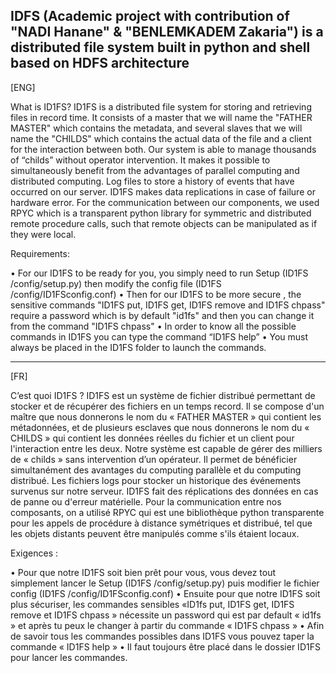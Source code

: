IDFS (Academic project with contribution of "NADI Hanane" & "BENLEMKADEM Zakaria") is a distributed file system built in python and shell based on HDFS architecture
-----------------------------------------------------------------------------------------------------------------------------------------------------------
[ENG]

What is ID1FS? ID1FS is a distributed file system for storing and retrieving files in record time. It consists of a master that we will name the "FATHER MASTER" which contains the metadata, and several slaves that we will name the "CHILDS" which contains the actual data of the file and a client for the interaction between both. Our system is able to manage thousands of “childs” without operator intervention. It makes it possible to simultaneously benefit from the advantages of parallel computing and distributed computing. Log files to store a history of events that have occurred on our server. ID1FS makes data replications in case of failure or hardware error. For the communication between our components, we used RPYC which is a transparent python library for symmetric and distributed remote procedure calls, such that remote objects can be manipulated as if they were local.

Requirements:

• For our ID1FS to be ready for you, you simply need to run Setup (ID1FS /config/setup.py) then modify the config file (ID1FS /config/ID1FSconfig.conf) • Then for our ID1FS to be more secure , the sensitive commands "ID1FS put, ID1FS get, ID1FS remove and ID1FS chpass" require a password which is by default "id1fs" and then you can change it from the command "ID1FS chpass" • In order to know all the possible commands in ID1FS you can type the command “ID1FS help” • You must always be placed in the ID1FS folder to launch the commands.

-----------------------------------------------------------------------------------------------------------------------------------------------------------
[FR]

C’est quoi ID1FS ?
ID1FS est un système de fichier distribué permettant de stocker et de récupérer des fichiers en un temps record. Il se compose d'un maître que nous donnerons le nom du « FATHER MASTER » qui contient les métadonnées, et de plusieurs esclaves que nous donnerons le nom du  « CHILDS » qui contient les données réelles du fichier et un client pour l'interaction entre les deux.
Notre système est capable de gérer des milliers de  « childs » sans intervention d’un opérateur. Il permet de bénéficier simultanément des avantages du computing parallèle et du computing distribué. Les fichiers logs pour stocker un historique des événements survenus sur notre serveur. ID1FS fait des réplications des données en cas de panne ou d'erreur matérielle. Pour la communication entre nos composants, on a utilisé RPYC qui est une bibliothèque python transparente pour les appels de procédure à distance symétriques et distribué, tel que les objets distants peuvent être manipulés comme s'ils étaient locaux.


Exigences :

 •  Pour que notre ID1FS soit bien prêt pour vous, vous devez tout simplement lancer le Setup (ID1FS /config/setup.py) puis modifier le fichier config (ID1FS /config/ID1FSconfig.conf)
 •  Ensuite pour que notre ID1FS soit plus sécuriser,  les commandes sensibles «ID1fs put, ID1FS get, ID1FS remove et ID1FS chpass » nécessite un password qui est par default  « id1fs » et après tu peux le changer à partir du commande « ID1FS chpass »
 •  Afin de savoir tous les commandes possibles dans ID1FS vous pouvez taper la commande «  ID1FS help »
 •  Il faut toujours être placé dans le dossier ID1FS pour lancer les commandes. 
